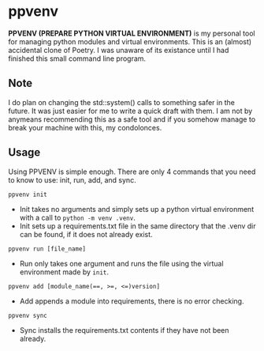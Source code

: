 # ppvenv
  **PPVENV (PREPARE PYTHON VIRTUAL ENVIRONMENT)** is my personal tool for managing python modules and virtual environments. This is an (almost) accidental clone of Poetry. I was unaware of its existance until I had finished this small command line program.

## Note
  I do plan on changing the std::system() calls to something safer in the future. It was just easier for me to write a quick draft with them. I am not by anymeans recommending this as a safe tool and if you somehow manage to break your machine with this, my condolonces.

## Usage
Using PPVENV is simple enough. There are only 4 commands that you need to know to use: init, run, add, and sync.
```
ppvenv init
```
  - Init takes no arguments and simply sets up a python virtual environment with a call to ```python -m venv .venv```.
  - Init sets up a requirements.txt file in the same directory that the .venv dir can be found, if it does not already exist.

```
ppvenv run [file_name]
```
  - Run only takes one argument and runs the file using the virtual environment made by ```init```.

```
ppvenv add [module_name(==, >=, <=)version]
```
  - Add appends a module into requirements, there is no error checking.

```
ppvenv sync
```
  - Sync installs the requirements.txt contents if they have not been already.
